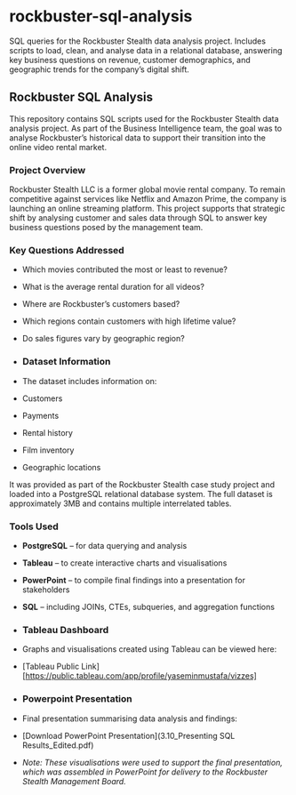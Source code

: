 # rockbuster-sql-analysis
SQL queries for the Rockbuster Stealth data analysis project. Includes scripts to load, clean, and analyse data in a relational database, answering key business questions on revenue, customer demographics, and geographic trends for the company’s digital shift.

## Rockbuster SQL Analysis
This repository contains SQL scripts used for the Rockbuster Stealth data analysis project. As part of the Business Intelligence team, the goal was to analyse Rockbuster’s historical data to support their transition into the online video rental market.

### Project Overview
Rockbuster Stealth LLC is a former global movie rental company. To remain competitive against services like Netflix and Amazon Prime, the company is launching an online streaming platform. This project supports that strategic shift by analysing customer and sales data through SQL to answer key business questions posed by the management team.

### Key Questions Addressed
- Which movies contributed the most or least to revenue?
- What is the average rental duration for all videos?
- Where are Rockbuster’s customers based?
- Which regions contain customers with high lifetime value?
- Do sales figures vary by geographic region?

- ### Dataset Information
- The dataset includes information on:

- Customers
- Payments
- Rental history
- Film inventory
- Geographic locations

It was provided as part of the Rockbuster Stealth case study project and loaded into a PostgreSQL relational database system. The full dataset is approximately 3MB and contains multiple interrelated tables.

### Tools Used
- **PostgreSQL** – for data querying and analysis  
- **Tableau** – to create interactive charts and visualisations  
- **PowerPoint** – to compile final findings into a presentation for stakeholders  
- **SQL** – including JOINs, CTEs, subqueries, and aggregation functions

- ### Tableau Dashboard
- Graphs and visualisations created using Tableau can be viewed here:
- [Tableau Public Link] [https://public.tableau.com/app/profile/yaseminmustafa/vizzes]

- ### Powerpoint Presentation
- Final presentation summarising data analysis and findings:
- [Download PowerPoint Presentation](3.10_Presenting SQL Results_Edited.pdf)

- *Note: These visualisations were used to support the final presentation, which was assembled in PowerPoint for delivery to the Rockbuster Stealth Management
  Board.*
